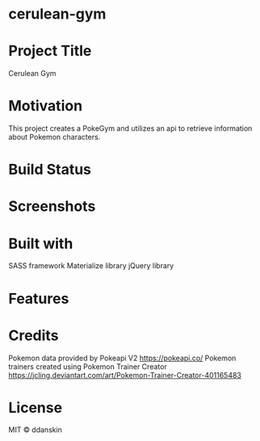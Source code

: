 # cerulean-gym

# Project Title
Cerulean Gym

# Motivation
This project creates a PokeGym and utilizes an api to retrieve information about Pokemon characters.

# Build Status

# Screenshots

# Built with
SASS framework
Materialize library
jQuery library

# Features


# Credits
Pokemon data provided by Pokeapi V2 https://pokeapi.co/
Pokemon trainers created using Pokemon Trainer Creator https://jcling.deviantart.com/art/Pokemon-Trainer-Creator-401165483


# License

MIT &copy; ddanskin
